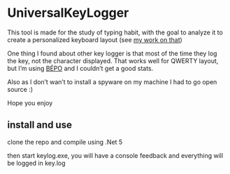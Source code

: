 # UniversalKeyLogger

This tool is made for the study of typing habit, with the goal to analyze it to create a personalized keyboard layout (see [my work on that](https://github.com/blalande/KeyboardLayoutMaker))

One thing I found about other key logger is that most of the time they log the key, not the character displayed. That works well for QWERTY layout, but I’m using [BÉPO](http://bepo.fr/wiki/Accueil) and I couldn’t get a good stats.

Also as I don’t wan’t to install a spyware on my machine I had to go open source :)

Hope you enjoy

## install and use

clone the repo and compile using .Net 5

then start keylog.exe, you will have a console feedback and everything will be logged in key.log